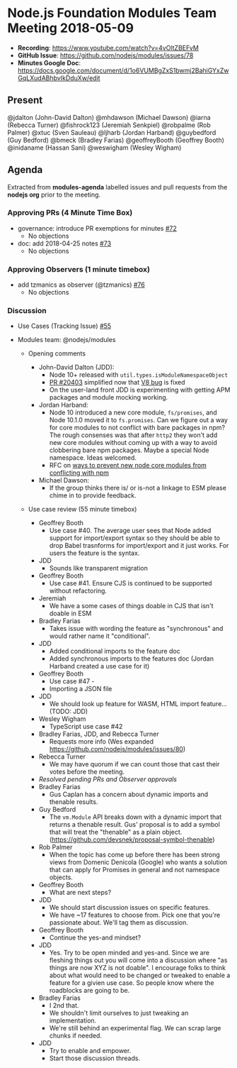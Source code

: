 # Node.js Foundation Modules Team Meeting 2018-05-09

* **Recording**: https://www.youtube.com/watch?v=4vOltZBEFvM
* **GitHub Issue**:  https://github.com/nodejs/modules/issues/78
* **Minutes Google Doc**: https://docs.google.com/document/d/1o6VUMBgZxS1bwmj2BahiGYxZwGqLXudABhbvIkDduXw/edit

## Present

@jdalton (John-David Dalton)
@mhdawson (Michael Dawson)
@iarna (Rebecca Turner)
@fishrock123 (Jeremiah Senkpiel)
@robpalme (Rob Palmer)
@xtuc (Sven Sauleau)
@ljharb (Jordan Harband)
@guybedford (Guy Bedford)
@bmeck (Bradley Farias)
@geoffreyBooth (Geoffrey Booth)
@inidaname (Hassan Sani)
@weswigham (Wesley Wigham)

## Agenda

Extracted from **modules-agenda** labelled issues and pull requests from the **nodejs org** prior to the meeting.

### Approving PRs (4 Minute Time Box)
* governance: introduce PR exemptions for minutes [#72](https://github.com/nodejs/modules/pull/72)
  * No objections
* doc: add 2018-04-25 notes [#73](https://github.com/nodejs/modules/pull/73)
  * No objections

### Approving Observers (1 minute timebox)

* add tzmanics as observer (@tzmanics) [#76](https://github.com/nodejs/modules/pull/76)
  * No objections

### Discussion

* Use Cases (Tracking Issue) [#55](https://github.com/nodejs/modules/issues/55)

* Modules team: @nodejs/modules
  - Opening comments
    - John-David Dalton (JDD):
      - Node 10+ released with `util.types.isModuleNamespaceObject`
      - [PR #20403](https://github.com/nodejs/node/pull/20403) simplified now that
        [V8 bug](https://bugs.chromium.org/p/v8/issues/detail?id=5773) is fixed
      - On the user-land front JDD is experimenting with getting APM packages and
        module mocking working.
    - Jordan Harband:
      - Node 10 introduced a new core module, `fs/promises`, and Node 10.1.0
        moved it to `fs.promises`. Can we figure out a way for core modules to
        not conflict with bare packages in npm? The rough consenses was that
        after `http2` they won't add new core modules without coming up with a
        way to avoid clobbering bare npm packages. Maybe a special Node namespace.
        Ideas welcomed.
      - RFC on [ways to prevent new node core modules from conflicting with npm](https://github.com/nodejs/TSC/issues/389)
    - Michael Dawson:
      - If the group thinks there is/ or is-not a linkage to ESM please chime in
        to provide feedback.

  - Use case review (55 minute timebox)
    - Geoffrey Booth
      - Use case #40. The average user sees that Node added support for
        import/export syntax so they should be able to drop Babel trasnforms for
        import/export and it just works. For users the feature is the syntax.
    - JDD
      - Sounds like transparent migration
    - Geoffrey Booth
      - Use case #41. Ensure CJS is continued to be supported without refactoring.
    - Jeremiah
      - We have a some cases of things doable in CJS that isn't doable in ESM
    - Bradley Farias
      - Takes issue with wording the feature as "synchronous" and would rather
        name it "conditional".
    - JDD
      - Added conditional imports to the feature doc
      - Added synchronous imports to the features doc (Jordan Harband created a use case for it)
    - Geoffrey Booth
      - Use case #47 -
      - Importing a JSON file
    - JDD
      - We should look up feature for WASM, HTML import feature... (TODO: JDD)
    - Wesley Wigham
      - TypeScript use case #42
    - Bradley Farias, JDD, and Rebecca Turner
      - Requests more info (Wes expanded https://github.com/nodejs/modules/issues/80)
    - Rebecca Turner
      - We may have quorum if we can count those that cast their votes
        before the meeting.
    - _Resolved pending PRs and Observer approvals_
    - Bradley Farias
      - Gus Caplan has a concern about dynamic imports and thenable results.
    - Guy Bedford
      - The `vm.Module` API breaks down with a dynamic import that returns a thenable
        result. Gus' proposal is to add a symbol that will treat the "thenable" as
        a plain object. (https://github.com/devsnek/proposal-symbol-thenable)
    - Rob Palmer
      - When the topic has come up before there has been strong views from
        Domenic Denicola (Google) who wants a solution that can apply for Promises
        in general and not namespace objects.
    - Geoffrey Booth
      - What are next steps?
    - JDD
      - We should start discussion issues on specific features.
      - We have ~17 features to choose from. Pick one that you're passionate
        about. We'll tag them as discussion.
    - Geoffrey Booth
      - Continue the yes-and mindset?
    - JDD
      - Yes. Try to be open minded and yes-and. Since we are fleshing things out
        you will come into a discussion where "as things are now XYZ is not doable".
        I encourage folks to think about what would need to be changed or tweaked
        to enable a feature for a givien use case. So people know where the
        roadblocks are going to be.
    - Bradley Farias
      - I 2nd that.
      - We shouldn't limit ourselves to just tweaking an implementation.
      - We're still behind an experimental flag. We can scrap large chunks
        if needed.
    - JDD
      - Try to enable and empower.
      - Start those discussion threads.
